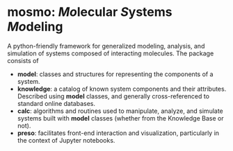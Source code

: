# mosmo: *Mo*lecular *S*ystems *Mo*deling

A python-friendly framework for generalized modeling, analysis,
and simulation of systems composed of interacting molecules. The
package consists of
- **model**: classes and structures for representing the components
of a system.
- **knowledge**: a catalog of known system components and their attributes.
Described using **model** classes, and generally cross-referenced
to standard online databases.
- **calc**: algorithms and routines used to manipulate, analyze, and simulate
systems built with **model** classes (whether from the Knowledge Base
or not).
- **preso**: facilitates front-end interaction and visualization,
particularly in the context of Jupyter notebooks.
